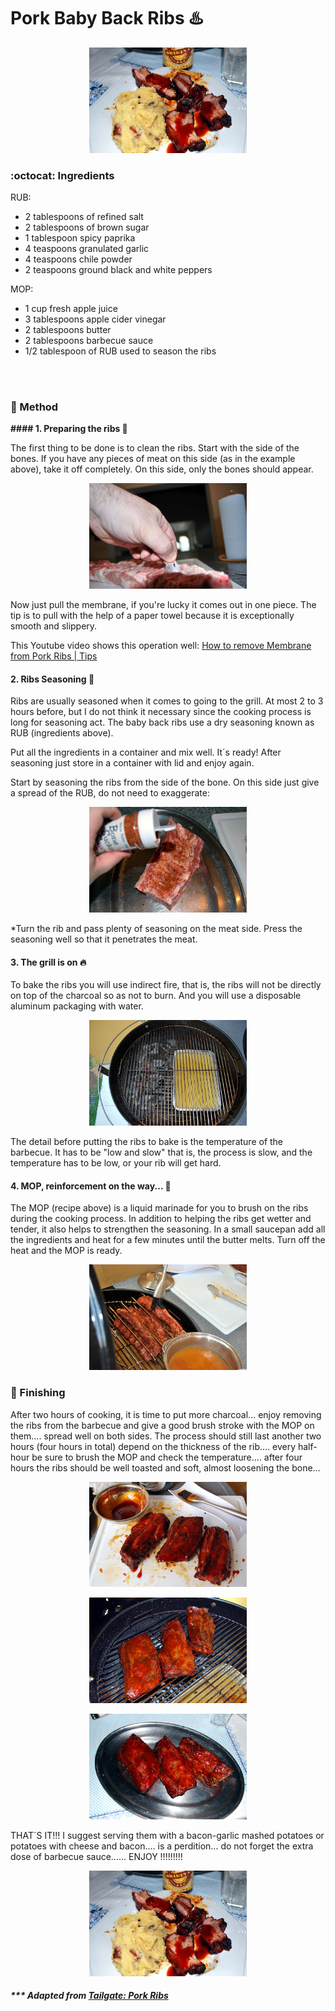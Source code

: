 # Pork Baby Back Ribs :hotsprings: 

<p align="center">
  <img alt="first-and-last" src="pics/pork-ribs/first-and-last.jpg" width="50%">
</p>

### :octocat: Ingredients

RUB:

- 2 tablespoons of refined salt
- 2 tablespoons of brown sugar
- 1 tablespoon spicy paprika
- 4 teaspoons granulated garlic 
- 4 teaspoons chile powder
- 2 teaspoons ground black and white peppers

MOP:
- 1 cup fresh apple juice
- 3 tablespoons apple cider vinegar
- 2 tablespoons butter
- 2 tablespoons barbecue sauce
- 1/2 tablespoon of RUB used to season the ribs
 
<br>
<br>

### :construction: Method

__#### 1.	Preparing the ribs 🔪__

The first thing to be done is to clean the ribs. Start with the side of the bones. If you have any pieces of meat on this side (as in the example above), take it off completely. On this side, only the bones should appear.

<p align="center">
  <img alt="first-and-last" src="pics/pork-ribs/second.jpg" width="50%">
</p>

Now just pull the membrane, if you're lucky it comes out in one piece. The tip is to pull with the help of a paper towel because it is exceptionally smooth and slippery.

This Youtube video shows this operation well: [How to remove Membrane from Pork Ribs | Tips](https://www.youtube.com/watch?v=d_fqJcc4n_I&t=35s)


#### 2. Ribs Seasoning 🧂

Ribs are usually seasoned when it comes to going to the grill. At most 2 to 3 hours before, but I do not think it necessary since the cooking process is long for seasoning act. The baby back ribs use a dry seasoning known as RUB (ingredients above).

Put all the ingredients in a container and mix well. It´s ready! After seasoning just store in a container with lid and enjoy again.

Start by seasoning the ribs from the side of the bone. On this side just give a spread of the RUB, do not need to exaggerate:

<p align="center">
  <img alt="first-and-last" src="pics/pork-ribs/third.jpg" width="50%">
</p>

*Turn the rib and pass plenty of seasoning on the meat side. Press the seasoning well so that it penetrates the meat.


#### 3.	The grill is on 🔥

To bake the ribs you will use indirect fire, that is, the ribs will not be directly on top of the charcoal so as not to burn. And you will use a disposable aluminum packaging with water.

<p align="center">
  <img alt="first-and-last" src="pics/pork-ribs/fourth.jpg" width="50%">
</p>

The detail before putting the ribs to bake is the temperature of the barbecue. It has to be "low and slow" that is, the process is slow, and the temperature has to be low, or your rib will get hard.


#### 4.	MOP, reinforcement on the way... 🍎

The MOP (recipe above) is a liquid marinade for you to brush on the ribs during the cooking process. In addition to helping the ribs get wetter and tender, it also helps to strengthen the seasoning.
In a small saucepan add all the ingredients and heat for a few minutes until the butter melts. Turn off the heat and the MOP is ready.

<p align="center">
  <img alt="first-and-last" src="pics/pork-ribs/fifth.jpg" width="50%">
</p>



### :spoon: Finishing

After two hours of cooking, it is time to put more charcoal... enjoy removing the ribs from the barbecue and give a good brush stroke with the MOP on them.... spread well on both sides.
The process should still last another two hours (four hours in total) depend on the thickness of the rib.... every half-hour be sure to brush the MOP and check the temperature.... after four hours the ribs should be well toasted and soft, almost loosening the bone...

<p align="center">
  <img alt="first-and-last" src="pics/pork-ribs/sixth.jpg" width="50%">
</p>

<p align="center">
  <img alt="first-and-last" src="pics/pork-ribs/seventh.jpg" width="50%">
</p>

<p align="center">
  <img alt="first-and-last" src="pics/pork-ribs/eigth.jpg" width="50%">
</p>

THAT´S IT!!! I suggest serving them with a bacon-garlic mashed potatoes or potatoes with cheese and bacon.... is a perdition… do not forget the extra dose of barbecue sauce...... ENJOY !!!!!!!!!

<p align="center">
  <img alt="first-and-last" src="pics/pork-ribs/first-and-last.jpg" width="50%">
</p>


##### *** Adapted from [Tailgate: Pork Ribs](http://tail-gate.blogspot.com/2008/11/pork-ribs.html)
